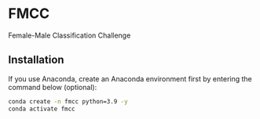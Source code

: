 # FMCC
Female-Male Classification Challenge

## Installation

If you use Anaconda, create an Anaconda environment first by entering the command below (optional):

```bash
conda create -n fmcc python=3.9 -y
conda activate fmcc
```
